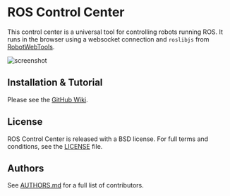 # ROS Control Center

This control center is a universal tool for controlling robots running ROS. It runs in the browser using a websocket connection and `roslibjs` from [RobotWebTools](http://robotwebtools.org).

![screenshot](https://raw.githubusercontent.com/gaug-cns/ros-control-center/master/images/screenshot.png)


## Installation & Tutorial

Please see the [GitHub Wiki](https://github.com/gaug-cns/ros-control-center/wiki).


## License

ROS Control Center is released with a BSD license. For full terms and conditions, see the [LICENSE](https://github.com/gaug-cns/ros-control-center/blob/master/LICENSE) file.


## Authors

See [AUTHORS.md](https://github.com/gaug-cns/ros-control-center/blob/master/AUTHORS.md) for a full list of contributors.